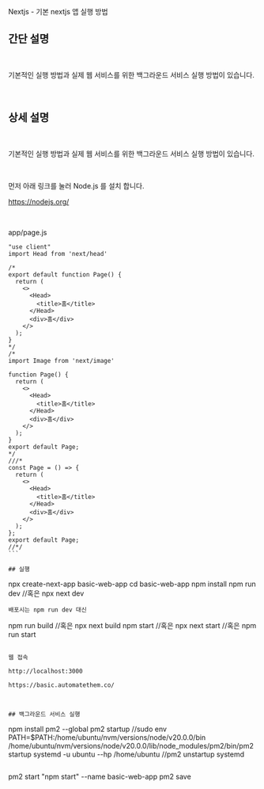Nextjs - 기본 nextjs 앱 실행 방법

## 간단 설명

​

기본적인 실행 방법과 실제 웹 서비스를 위한 백그라운드 서비스 실행 방법이 있습니다.

​

## 상세 설명

​

기본적인 실행 방법과 실제 웹 서비스를 위한 백그라운드 서비스 실행 방법이 있습니다.

​

먼저 아래 링크를 눌러 Node.js 를 설치 합니다.

https://nodejs.org/

​

app/page.js
```
"use client"
import Head from 'next/head'

/*
export default function Page() {
  return (
    <>
      <Head>
        <title>홈</title>
      </Head>
      <div>홈</div>
    </>
  );
}
*/
/*
import Image from 'next/image'

function Page() {
  return (
    <>
      <Head>
        <title>홈</title>
      </Head>
      <div>홈</div>
    </>
  );
}
export default Page;
*/
///*
const Page = () => {
  return (
    <>
      <Head>
        <title>홈</title>
      </Head>
      <div>홈</div>
    </>
  );
};
export default Page;
//*/
​```

## 실행
```
npx create-next-app basic-web-app
cd basic-web-app
npm install
npm run dev
//혹은 npx next dev
```
배포시는 npm run dev 대신
```
npm run build
//혹은 npx next build
npm start
//혹은 npx next start
//혹은 npm run start
```

웹 접속

http://localhost:3000

https://basic.automatethem.co/

​

## 백그라운드 서비스 실행

```
npm install pm2 --global
pm2 startup
//sudo env PATH=$PATH:/home/ubuntu/nvm/versions/node/v20.0.0/bin /home/ubuntu/nvm/versions/node/v20.0.0/lib/node_modules/pm2/bin/pm2 startup systemd -u ubuntu --hp /home/ubuntu
//pm2 unstartup systemd
```

```
pm2 start "npm start" --name basic-web-app
pm2 save
```
